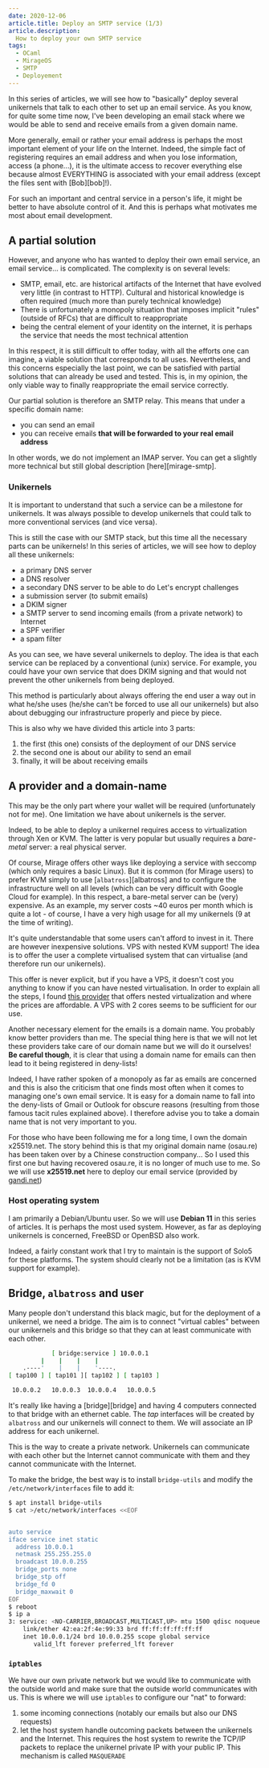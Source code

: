 ```yaml
---
date: 2020-12-06
article.title: Deploy an SMTP service (1/3)
article.description:
  How to deploy your own SMTP service
tags:
  - OCaml
  - MirageOS
  - SMTP
  - Deployement
---
```


In this series of articles, we will see how to "basically" deploy several
unikernels that talk to each other to set up an email service. As you know, for
quite some time now, I've been developing an email stack where we would be able
to send and receive emails from a given domain name.

More generally, email or rather your email address is perhaps the most important
element of your life on the Internet. Indeed, the simple fact of registering
requires an email address and when you lose information, access (a phone...),
it is the ultimate access to recover everything else because almost EVERYTHING
is associated with your email address (except the files sent with [Bob][bob]!).

For such an important and central service in a person's life, it might be better
to have absolute control of it. And this is perhaps what motivates me most about
email development.

## A partial solution

However, and anyone who has wanted to deploy their own email service, an email
service... is complicated. The complexity is on several levels:
- SMTP, email, etc. are historical artifacts of the Internet that have evolved
  very little (in contrast to HTTP). Cultural and historical knowledge is often
  required (much more than purely technical knowledge)
- There is unfortunately a monopoly situation that imposes implicit "rules"
  (outside of RFCs) that are difficult to reappropriate
- being the central element of your identity on the internet, it is perhaps the
  service that needs the most technical attention

In this respect, it is still difficult to offer today, with all the efforts one
can imagine, a viable solution that corresponds to all uses. Nevertheless, and
this concerns especially the last point, we can be satisfied with partial
solutions that can already be used and tested. This is, in my opinion, the only
viable way to finally reappropriate the email service correctly.

Our partial solution is therefore an SMTP relay. This means that under a
specific domain name:
- you can send an email
- you can receive emails **that will be forwarded to your real email address**

In other words, we do not implement an IMAP server. You can get a slightly more
technical but still global description [here][mirage-smtp].

### Unikernels

It is important to understand that such a service can be a milestone for
unikernels. It was always possible to develop unikernels that could talk to more
conventional services (and vice versa).

This is still the case with our SMTP stack, but this time all the necessary
parts can be unikernels! In this series of articles, we will see how to deploy
all these unikernels:
- a primary DNS server
- a DNS resolver
- a secondary DNS server to be able to do Let's encrypt challenges
- a submission server (to submit emails)
- a DKIM signer
- a SMTP server to send incoming emails (from a private network) to Internet
- a SPF verifier
- a spam filter

As you can see, we have several unikernels to deploy. The idea is that each
service can be replaced by a conventional (unix) service. For example, you could
have your own service that does DKIM signing and that would not prevent the
other unikernels from being deployed.

This method is particularly about always offering the end user a way out in what
he/she uses (he/she can't be forced to use all our unikernels) but also about
debugging our infrastructure properly and piece by piece.

This is also why we have divided this article into 3 parts:
1) the first (this one) consists of the deployment of our DNS service
2) the second one is about our ability to send an email
3) finally, it will be about receiving emails

## A provider and a domain-name

This may be the only part where your wallet will be required (unfortunately not
for me). One limitation we have about unikernels is the server.

Indeed, to be able to deploy a unikernel requires access to virtualization
through Xen or KVM. The latter is very popular but usually requires a
_bare-metal_ server: a real physical server.

Of course, Mirage offers other ways like deploying a service with seccomp (which
only requires a basic Linux). But it is common (for Mirage users) to prefer KVM
simply to use [`albatross`][albatross] and to configure the infrastructure well
on all levels (which can be very difficult with Google Cloud for example). In
this respect, a bare-metal server can be (very) expensive. As an example, my
server costs ~40 euros per month which is quite a lot - of course, I have a very
high usage for all my unikernels (9 at the time of writing).

It's quite understandable that some users can't afford to invest in it. There
are however inexpensive solutions. VPS with nested KVM support! The idea is to
offer the user a complete virtualised system that can virtualise (and therefore
run our unikernels).

This offer is never explicit, but if you have a VPS, it doesn't cost you
anything to know if you can have nested virtualisation. In order to explain all
the steps, I found [this provider][launchvps] that offers nested virtualization
and where the prices are affordable. A VPS with 2 cores seems to be sufficient
for our use.

Another necessary element for the emails is a domain name. You probably know
better providers than me. The special thing here is that we will not let these
providers take care of our domain name but we will do it ourselves! **Be careful
though**, it is clear that using a domain name for emails can then lead to it
being registered in deny-lists!

Indeed, I have rather spoken of a monopoly as far as emails are concerned and
this is also the criticism that one finds most often when it comes to managing
one's own email service. It is easy for a domain name to fall into the
deny-lists of Gmail or Outlook for obscure reasons (resulting from those famous
tacit rules explained above). I therefore advise you to take a domain name that
is not very important to you.

For those who have been following me for a long time, I own the domain
x25519.net. The story behind this is that my original domain name (osau.re)
has been taken over by a Chinese construction company... So I used this first
one but having recovered osau.re, it is no longer of much use to me. So we will
use **x25519.net** here to deploy our email service (provided by
[gandi.net][gandi.net])

### Host operating system

I am primarily a Debian/Ubuntu user. So we will use **Debian 11** in this series
of articles. It is perhaps the most used system. However, as far as deploying
unikernels is concerned, FreeBSD or OpenBSD also work.

Indeed, a fairly constant work that I try to maintain is the support of Solo5
for these platforms. The system should clearly not be a limitation (as is KVM
support for example).

## Bridge, `albatross` and user

Many people don't understand this black magic, but for the deployment of a
unikernel, we need a bridge. The aim is to connect "virtual cables" between our
unikernels and this bridge so that they can at least communicate with each
other. 
```sh
            [ bridge:service ] 10.0.0.1
	     |    |    |    |
	.----'    |    |    '----.
[ tap100 ] [ tap101 ][ tap102 ] [ tap103 ]

 10.0.0.2   10.0.0.3  10.0.0.4   10.0.0.5
```

It's really like having a [bridge][bridge] and having 4 computers connected to
that bridge with an ethernet cable. The _tap_ interfaces will be created by
`albatross` and our unikernels will connect to them. We will associate an IP
address for each unikernel.

This is the way to create a private network. Unikernels can communicate with
each other but the Internet cannot communicate with them and they cannot
communicate with the Internet.

To make the bridge, the best way is to install `bridge-utils` and modify the
`/etc/network/interfaces` file to add it:
```sh
$ apt install bridge-utils
$ cat >/etc/network/interfaces <<EOF


auto service
iface service inet static
  address 10.0.0.1
  netmask 255.255.255.0
  broadcast 10.0.0.255
  bridge_ports none
  bridge_stp off
  bridge_fd 0
  bridge_maxwait 0
EOF
$ reboot
$ ip a
3: service: <NO-CARRIER,BROADCAST,MULTICAST,UP> mtu 1500 qdisc noqueue state DOWN group default qlen 1000
    link/ether 42:ea:2f:4e:99:33 brd ff:ff:ff:ff:ff:ff
    inet 10.0.0.1/24 brd 10.0.0.255 scope global service
       valid_lft forever preferred_lft forever
```

### `iptables`

We have our own private network but we would like to communicate with the
outside world and make sure that the outside world communicates with us. This
is where we will use `iptables` to configure our "nat" to forward:
1) some incoming connections (notably our emails but also our DNS requests)
2) let the host system handle outcoming packets between the unikernels and the
   Internet. This requires the host system to rewrite the TCP/IP packets to
   replace the unikernel private IP with your public IP. This mechanism is
   called `MASQUERADE`

[launchvps]: https://cp.launchvps.com/index.php
[gandi.net]: https://gandi.net/
